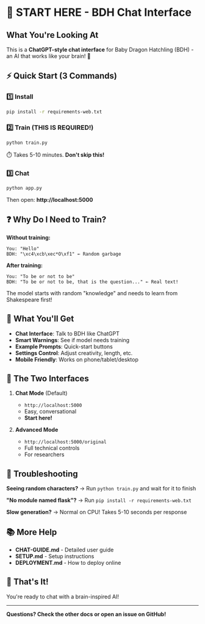 # 🚀 START HERE - BDH Chat Interface

## What You're Looking At

This is a **ChatGPT-style chat interface** for Baby Dragon Hatchling (BDH) - an AI that works like your brain! 🧠

## ⚡ Quick Start (3 Commands)

### 1️⃣ Install
```bash
pip install -r requirements-web.txt
```

### 2️⃣ Train (THIS IS REQUIRED!)
```bash
python train.py
```
⏱️ Takes 5-10 minutes. **Don't skip this!**

### 3️⃣ Chat
```bash
python app.py
```
Then open: **http://localhost:5000**

## ❓ Why Do I Need to Train?

**Without training:**
```
You: "Hello"
BDH: "\xc4\xcb\xec*O\xf1" ← Random garbage
```

**After training:**
```
You: "To be or not to be"
BDH: "To be or not to be, that is the question..." ← Real text!
```

The model starts with random "knowledge" and needs to learn from Shakespeare first!

## 🎯 What You'll Get

- **Chat Interface**: Talk to BDH like ChatGPT
- **Smart Warnings**: See if model needs training
- **Example Prompts**: Quick-start buttons
- **Settings Control**: Adjust creativity, length, etc.
- **Mobile Friendly**: Works on phone/tablet/desktop

## 📱 The Two Interfaces

1. **Chat Mode** (Default)
   - `http://localhost:5000`
   - Easy, conversational
   - **Start here!**

2. **Advanced Mode**
   - `http://localhost:5000/original`
   - Full technical controls
   - For researchers

## 🐛 Troubleshooting

**Seeing random characters?**
→ Run `python train.py` and wait for it to finish

**"No module named flask"?**
→ Run `pip install -r requirements-web.txt`

**Slow generation?**
→ Normal on CPU! Takes 5-10 seconds per response

## 📚 More Help

- **CHAT-GUIDE.md** - Detailed user guide
- **SETUP.md** - Setup instructions
- **DEPLOYMENT.md** - How to deploy online

## 🎉 That's It!

You're ready to chat with a brain-inspired AI!

---

**Questions? Check the other docs or open an issue on GitHub!**
